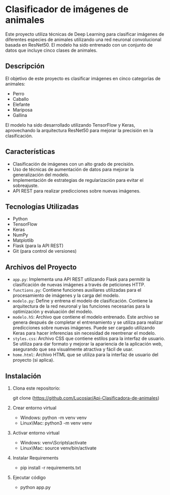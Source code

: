 # Clasificador de imágenes de animales

Este proyecto utiliza técnicas de Deep Learning para clasificar imágenes de diferentes especies de animales utilizando una red neuronal convolucional basada en ResNet50. 
El modelo ha sido entrenado con un conjunto de datos que incluye cinco clases de animales.

## Descripción

El objetivo de este proyecto es clasificar imágenes en cinco categorías de animales: 
- Perro
- Caballo
- Elefante
- Mariposa
- Gallina

El modelo ha sido desarrollado utilizando TensorFlow y Keras, aprovechando la arquitectura ResNet50 para mejorar la precisión en la clasificación.

## Características

- Clasificación de imágenes con un alto grado de precisión.
- Uso de técnicas de aumentación de datos para mejorar la generalización del modelo.
- Implementación de estrategias de regularización para evitar el sobreajuste.
- API REST para realizar predicciones sobre nuevas imágenes.

## Tecnologías Utilizadas

- Python
- TensorFlow
- Keras
- NumPy
- Matplotlib
- Flask (para la API REST)
- Git (para control de versiones)

## Archivos del Proyecto

- `app.py`: Implementa una API REST utilizando Flask para permitir la clasificación de nuevas imágenes a través de peticiones HTTP.
- `functions.py`: Contiene funciones auxiliares utilizadas para el procesamiento de imágenes y la carga del modelo.
- `modelo.py`: Define y entrena el modelo de clasificación. Contiene la arquitectura de la red neuronal y las funciones necesarias para la optimización y evaluación del modelo.
- `modelo.h5`: Archivo que contiene el modelo entrenado. Este archivo se genera después de completar el entrenamiento y se utiliza para realizar predicciones sobre nuevas imágenes. Puede ser cargado utilizando Keras para hacer inferencias sin necesidad de reentrenar el modelo.
- `styles.css`: Archivo CSS que contiene estilos para la interfaz de usuario. Se utiliza para dar formato y mejorar la apariencia de la aplicación web, asegurando que sea visualmente atractiva y fácil de usar.
- `home.html`: Archivo HTML que se utiliza para la interfaz de usuario del proyecto (si aplica).

## Instalación

1. Clona este repositorio:

   git clone (https://github.com/Lucosiar/Api-Clasificadora-de-animales)

2. Crear entorno virtual
   - Windows: python -m venv venv
   - Linux\Mac: python3 -m venv venv

4. Activar entorno virtual
   - Windows: venv\Scripts\activate
   - Linux\Mac: source venv/bin/activate
   
6. Instalar Requirements
   - pip install -r requirements.txt
   
8. Ejecutar código
   - python app.py




